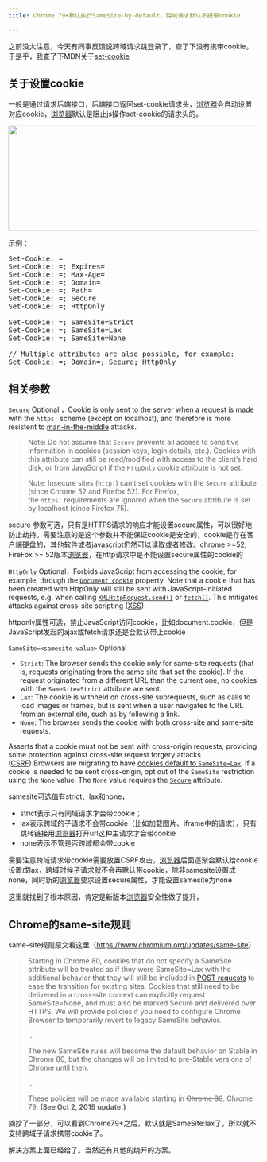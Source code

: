 ```yaml
---
title: Chrome 79+默认执行SameSite-by-default，跨域请求默认不携带cookie

---
```

之前没太注意，今天有同事反馈说跨域请求跳登录了，查了下没有携带cookie。于是乎，我查了下MDN关于[set-cookie][1]

## 关于设置cookie

一般是通过请求后端接口，后端接口返回set-cookie请求头，[浏览器](https://www.w3cdoc.com)会自动设置对应cookie，[浏览器](https://www.w3cdoc.com)默认是阻止js操作set-cookie的请求头的。


  <img loading="lazy" class="alignnone  wp-image-6097 shadow" src="https://haomou.oss-cn-beijing.aliyuncs.com/upload/2020/11/img_5fabceebde269.png" data-src="https://haomou.oss-cn-beijing.aliyuncs.com/upload/2020/11/img_5fabceebde269.png?x-oss-process=image/format,webp" alt="" width="688" height="212" srcset="https://haomou.oss-cn-beijing.aliyuncs.com/upload/2020/11/img_5fabceebde269.png?x-oss-process=image/format,webp 1536w, https://haomou.oss-cn-beijing.aliyuncs.com/upload/2020/11/img_5fabceebde269.png?x-oss-process=image/quality,q_50/resize,m_fill,w_300,h_92/format,webp 300w, https://haomou.oss-cn-beijing.aliyuncs.com/upload/2020/11/img_5fabceebde269.png?x-oss-process=image/quality,q_50/resize,m_fill,w_800,h_246/format,webp 800w, https://haomou.oss-cn-beijing.aliyuncs.com/upload/2020/11/img_5fabceebde269.png?x-oss-process=image/quality,q_50/resize,m_fill,w_768,h_236/format,webp 768w" sizes="(max-width: 688px) 100vw, 688px" />

示例：

<pre class="syntaxbox notranslate">Set-Cookie: <cookie-name>=<cookie-value>
Set-Cookie: <cookie-name>=<cookie-value>; Expires=<date>
Set-Cookie: <cookie-name>=<cookie-value>; Max-Age=<non-zero-digit>
Set-Cookie: <cookie-name>=<cookie-value>; Domain=<domain-value>
Set-Cookie: <cookie-name>=<cookie-value>; Path=<path-value>
Set-Cookie: <cookie-name>=<cookie-value>; Secure
Set-Cookie: <cookie-name>=<cookie-value>; HttpOnly

Set-Cookie: <cookie-name>=<cookie-value>; SameSite=Strict
Set-Cookie: <cookie-name>=<cookie-value>; SameSite=Lax
Set-Cookie: <cookie-name>=<cookie-value>; SameSite=None

// Multiple attributes are also possible, for example:
Set-Cookie: <cookie-name>=<cookie-value>; Domain=<domain-value>; Secure; HttpOnly</pre>

## 相关参数

`Secure` <span class="inlineIndicator optional optionalInline">Optional ，</span>Cookie is only sent to the server when a request is made with the `https:` scheme (except on localhost), and therefore is more resistent to <a class="external" href="https://wiki.developer.mozilla.org/en-US/docs/Glossary/MitM" rel="noopener">man-in-the-middle</a> attacks.

> 
>  Note: Do not assume that <code>Secure</code> prevents all access to sensitive information in cookies (session keys, login details, etc.). Cookies with this attribute can still be read/modified with access to the client&#8217;s hard disk, or from JavaScript if the <code>HttpOnly</code> cookie attribute is not set.
> 
>
> 
>  Note: Insecure sites (<code>http:</code>) can&#8217;t set cookies with the <code>Secure</code> attribute (since Chrome 52 and Firefox 52). For Firefox, the <code>https:</code> requirements are ignored when the <code>Secure</code> attribute is set by localhost (since Firefox 75).
> 

secure 参数可选，只有是HTTPS请求的响应才能设置secure属性，可以很好地防止劫持。需要注意的是这个参数并不能保证cookie是安全的，cookie是存在客户端硬盘的，其他软件或者javascript仍然可以读取或者修改。chrome >=52, FireFox >= 52版本[浏览器](https://www.w3cdoc.com)，在http请求中是不能设置secure属性的cookie的

`HttpOnly` <span class="inlineIndicator optional optionalInline">Optional，</span>Forbids JavaScript from accessing the cookie, for example, through the [`Document.cookie`][2] property. Note that a cookie that has been created with HttpOnly will still be sent with JavaScript-initiated requests, e.g. when calling [`XMLHttpRequest.send()`][3] or [`fetch()`][4]. This mitigates attacks against cross-site scripting ([XSS][5]).

httponly属性可选，禁止JavaScript访问cookie，比如document.cookie，但是JavaScript发起的ajax或fetch请求还是会默认带上cookie

`SameSite=<samesite-value>` <span class="inlineIndicator optional optionalInline">Optional</span>

* `Strict`: The browser sends the cookie only for same-site requests (that is, requests originating from the same site that set the cookie). If the request originated from a different URL than the current one, no cookies with the `SameSite=Strict` attribute are sent.
* `Lax`: The cookie is withheld on cross-site subrequests, such as calls to load images or frames, but is sent when a user navigates to the URL from an external site, such as by following a link.
* `None`: The browser sends the cookie with both cross-site and same-site requests.

Asserts that a cookie must not be sent with cross-origin requests, providing some protection against cross-site request forgery attacks ([CSRF][6]).Browsers are migrating to have <a class="external" href="https://www.chromestatus.com/feature/5088147346030592" rel="noopener">cookies default to <code>SameSite=Lax</code></a>. If a cookie is needed to be sent cross-origin, opt out of the `SameSite` restriction using the `None` value. The `None` value requires the [`Secure`][7] attribute.

samesite可选值有strict、lax和none，

* strict表示只有同域请求才会带cookie；
* lax表示跨域的子请求不会带cookie（比如加载图片、iframe中的请求），只有跳转链接用[浏览器](https://www.w3cdoc.com)打开url这种主请求才会带cookie
* none表示不管是否跨域都会带cookie

需要注意跨域请求带cookie需要放置CSRF攻击，[浏览器](https://www.w3cdoc.com)后面逐渐会默认给cookie设置成lax，跨域时候子请求就不会再默认带cookie，除非samesite设置成none，同时新的[浏览器](https://www.w3cdoc.com)要求设置secure属性，才能设置samesite为none

这里就找到了根本原因，肯定是新版本[浏览器](https://www.w3cdoc.com)安全性做了提升，

## Chrome的same-site规则

same-site规则原文看这里（<https://www.chromium.org/updates/same-site>）

> Starting in Chrome 80, cookies that do not specify a SameSite attribute will be treated as if they were SameSite=Lax with the additional behavior that they will still be included in [POST requests][8] to ease the transition for existing sites. Cookies that still need to be delivered in a cross-site context can explicitly request SameSite=None, and must also be marked Secure and delivered over HTTPS. We will provide policies if you need to configure Chrome Browser to temporarily revert to legacy SameSite behavior.
>
> &#8230;
>
> The new SameSite rules will become the default behavior on Stable in Chrome 80, but the changes will be limited to pre-Stable versions of Chrome until then.
>
> &#8230;
>
> These policies will be made available starting in <span style="text-decoration: line-through;">Chrome 80</span>. Chrome 79. **(See Oct 2, 2019 update.)**

摘抄了一部分，可以看到Chrome79+之后，默认就是SameSite:lax了，所以就不支持跨域子请求携带cookie了。

解决方案上面已经给了。当然还有其他的绕开的方案。

 [1]: https://developer.mozilla.org/en-US/docs/Web/HTTP/Headers/Set-Cookie
 [2]: https://developer.mozilla.org/en-US/docs/Web/API/Document/cookie
 [3]: https://developer.mozilla.org/en-US/docs/Web/API/XMLHttpRequest/send
 [4]: https://developer.mozilla.org/en-US/docs/Web/API/Fetch
 [5]: https://developer.mozilla.org/en-US/docs/Glossary/XSS
 [6]: https://developer.mozilla.org/en-US/docs/Glossary/CSRF
 [7]: https://developer.mozilla.org/en-US/docs/Web/HTTP/Headers/Set-Cookie#Secure
 [8]: https://www.chromestatus.com/feature/5088147346030592
